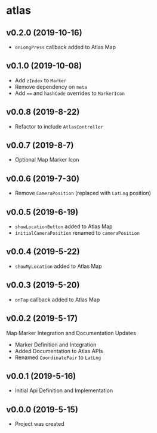 # atlas

## v0.2.0 (2019-10-16)

- `onLongPress` callback added to Atlas Map

## v0.1.0 (2019-10-08)

- Add `zIndex` to `Marker`
- Remove dependency on `meta`
- Add `==` and `hashCode` overrides to `MarkerIcon`

## v0.0.8 (2019-8-22)

- Refactor to include `AtlasController`

## v0.0.7 (2019-8-7)

- Optional Map Marker Icon

## v0.0.6 (2019-7-30)

- Remove `CameraPosition` (replaced with `LatLng` position)

## v0.0.5 (2019-6-19)

- `showLocationButton` added to Atlas Map
- `initialCameraPosition` renamed to `cameraPosition`

## v0.0.4 (2019-5-22)

- `showMyLocation` added to Atlas Map

## v0.0.3 (2019-5-20)

- `onTap` callback added to Atlas Map

## v0.0.2 (2019-5-17)

Map Marker Integration and Documentation Updates

- Marker Definition and Integration
- Added Documentation to Atlas APIs
- Renamed `CoordinatePair` to `LatLng`

## v0.0.1 (2019-5-16)

- Initial Api Definition and Implementation

## v0.0.0 (2019-5-15)

- Project was created
